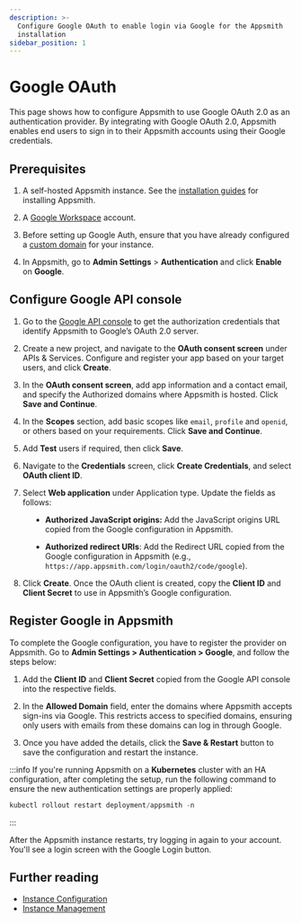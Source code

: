```yaml
---
description: >-
  Configure Google OAuth to enable login via Google for the Appsmith
  installation
sidebar_position: 1
---
```


# Google OAuth

This page shows how to configure Appsmith to use Google OAuth 2.0 as an authentication provider. By integrating with Google OAuth 2.0, Appsmith enables end users to sign in to their Appsmith accounts using their Google credentials.


## Prerequisites

1. A self-hosted Appsmith instance. See the [installation guides](/getting-started/setup/installation-guides) for installing Appsmith.

2. A [Google Workspace](https://workspace.google.com/intl/en_in/) account.

3. Before setting up Google Auth, ensure that you have already configured a [custom domain](/getting-started/setup/instance-configuration/custom-domain) for your instance.

4. In Appsmith, go to **Admin Settings** > **Authentication** and click **Enable** on  **Google**.



## Configure Google API console

1. Go to the [Google API console](https://console.cloud.google.com/apis) to get the authorization credentials that identify Appsmith to Google’s OAuth 2.0 server.

<dd>

<ZoomImage src="/img/Google_OAuth_Consent_1.png" alt="" caption="" />

</dd>

2. Create a new project, and navigate to the **OAuth consent screen** under APIs & Services. Configure and register your app based on your target users, and click **Create**.

<dd>

<ZoomImage src="/img/auth-google-oauth.png" alt="" caption="" />

</dd>

3. In the **OAuth consent screen**, add app information and a contact email, and specify the Authorized domains where Appsmith is hosted. Click **Save and Continue**.

4. In the **Scopes** section, add basic scopes like `email`, `profile` and `openid`, or others based on your requirements. Click **Save and Continue**.


<dd>

<ZoomImage src="/img/google-scopes-auth.png" alt="" caption="" />

</dd>


5. Add **Test** users if required, then click **Save**.

6. Navigate to the **Credentials** screen, click **Create Credentials**, and select **OAuth client ID**.

<dd>

<ZoomImage src="/img/Google_OAuth_Creds.png" alt="" caption="" />

</dd>


7. Select **Web application** under Application type. Update the fields as follows:

<dd>

- **Authorized JavaScript origins:** Add the JavaScript origins URL copied from the Google configuration in Appsmith.

- **Authorized redirect URIs**: Add the Redirect URL copied from the Google configuration in Appsmith (e.g., `https://app.appsmith.com/login/oauth2/code/google`).

</dd>

8. Click **Create**. Once the OAuth client is created, copy the **Client ID** and **Client Secret** to use in Appsmith’s Google configuration.

<dd>

<ZoomImage src="/img/clientid-googleauth.png" alt="" caption="" />

</dd>


## Register Google in Appsmith

To complete the Google configuration, you have to register the provider on Appsmith. Go to **Admin Settings > Authentication > Google**, and follow the steps below:

<ZoomImage src="/img/google-auth-appsmith.png" alt="" caption="" />


1. Add the **Client ID** and **Client Secret** copied from the Google API console into the respective fields.

2. In the **Allowed Domain** field, enter the domains where Appsmith accepts sign-ins via Google. This restricts access to specified domains, ensuring only users with emails from these domains can log in through Google.

3. Once you have added the details, click the **Save & Restart** button to save the configuration and restart the instance.


:::info
If you're running Appsmith on a **Kubernetes** cluster with an HA configuration, after completing the setup, run the following command to ensure the new authentication settings are properly applied:

```js
kubectl rollout restart deployment/appsmith -n
```
:::
 
After the Appsmith instance restarts, try logging in again to your account. You'll see a login screen with the Google Login button.



<ZoomImage src="/img/google-auth-main.png" alt="" caption="" />




## Further reading

- [Instance Configuration](/getting-started/setup/instance-configuration)
- [Instance Management](/getting-started/setup/instance-management)
